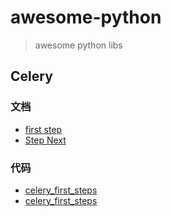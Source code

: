 # awesome-python

> awesome python libs

## Celery

### 文档

- [first step](https://coghost.github.io/20171213/python/tlibs/celery/celery_first_step/)
- [Step Next](https://coghost.github.io/20171220/python/tlibs/celery/celery_step2/)

### 代码

- [celery_first_steps](https://github.com/coghost/awesome-python/blob/master/code/distr_q/celery_first_steps)
- [celery_first_steps](code/distr_q/celery_next)

